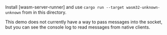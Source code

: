 Install [wasm-server-runner] and use `cargo run --target wasm32-unknown-unknown` from in this directory.

This demo does not currently have a way to pass messages into the socket, but you can see the console log to read messages from native clients.
